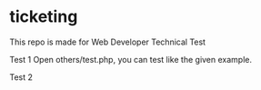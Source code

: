 # ticketing

This repo is made for Web Developer Technical Test

Test 1
Open others/test.php, you can test like the given example.

Test 2
